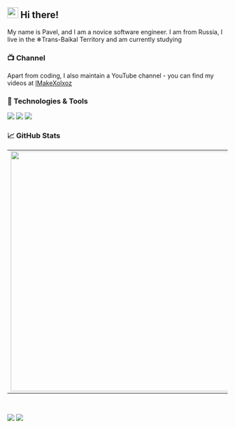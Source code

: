 ## <img src="https://github.com/IMakeXolxoz/IMakeXolxoz/blob/main/data/wave.gif" width="25px"> Hi there! 

My name is Pavel, and I am a novice software engineer. I am from Russia, I live in the ❄Trans-Baikal Territory and am currently studying 

### 📺 Channel

Apart from coding, I also maintain a YouTube channel - you can find my videos at [IMakeXolxoz](https://www.youtube.com/channel/UCWrTVn7cnvuFGTDn0M1nz3w)

### 🔧 Technologies & Tools

![](https://img.shields.io/badge/Code-Python-informational?style=flat-square&logo=Python&logoColor=white&color=5194f0&bgcolor=110d17)
![](https://img.shields.io/badge/Editor-VS%20Code-informational?style=flat-square&logo=visual-studio-code&logoColor=white&color=5194f0)
![](https://img.shields.io/badge/Editor-PyCharm-informational?style=flat-square&logo=PyCharm&logoColor=white&color=5194f0)



### 📈 GitHub Stats
<p align="center">
  <table>
  <tr>
      <td><img width="550px" align="left" src="https://github-readme-stats.vercel.app/api?username=IMakeKolxoz &hide_border=true&count_private=false&layout=compact&hide_title=true&show_icons=true&theme=dark&icon_color=5194f0&bg_color=0d1117" /></td>
      <td><img width="550px" src="https://github-readme-stats.vercel.app/api/top-langs/?username=IMakeKolxoz &hide=html&layout=compact&hide_border=true&hide_title=true&theme=dark&icon_color=5194f0&bg_color=0d1117" /></td>
  </tr>   
</table>
</p>

<br />

<p>
  <a href="https://www.youtube.com/channel/UCWrTVn7cnvuFGTDn0M1nz3w"><img src="https://img.shields.io/badge/-IMakeXolxoz-5194f0?style=flat-square&logo=Youtube" /></a>
  <a href="https://mailhide.io/e/eBu1qa4Q"><img src="https://img.shields.io/badge/email-reveal-2a8?style=flat-square&logo=gmail&logoColor=white&color=5194f0" /></a>
</p>
